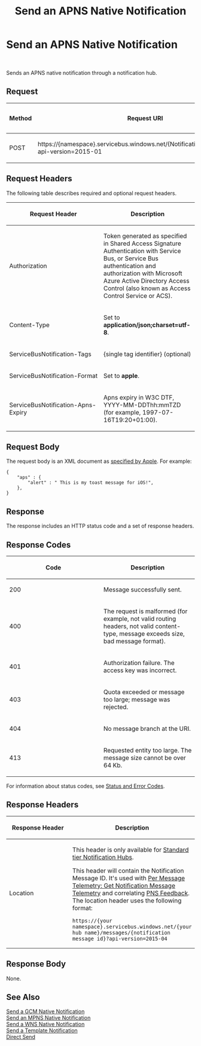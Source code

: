 ﻿---
title: Send an APNS Native Notification
TOCTitle: Send an APNS Native Notification
ms:assetid: 5b074df4-8c8c-4d59-a17b-84cf60336185
ms:mtpsurl: https://msdn.microsoft.com/en-us/library/Dn223266(v=Azure.100)
ms:contentKeyID: 54432111
ms.date: 07/28/2016
mtps_version: v=Azure.100
---

# Send an APNS Native Notification

 


Sends an APNS native notification through a notification hub.

## Request

<table>
<colgroup>
<col style="width: 33%" />
<col style="width: 33%" />
<col style="width: 33%" />
</colgroup>
<thead>
<tr class="header">
<th><p>Method</p></th>
<th><p>Request URI</p></th>
<th><p>HTTP Version</p></th>
</tr>
</thead>
<tbody>
<tr class="odd">
<td><p>POST</p></td>
<td><p>https://{namespace}.servicebus.windows.net/{NotificationHub}/messages/?api-version=2015-01</p></td>
<td><p>HTTP/1.1</p></td>
</tr>
</tbody>
</table>


## Request Headers

The following table describes required and optional request headers.

<table>
<colgroup>
<col style="width: 50%" />
<col style="width: 50%" />
</colgroup>
<thead>
<tr class="header">
<th><p>Request Header</p></th>
<th><p>Description</p></th>
</tr>
</thead>
<tbody>
<tr class="odd">
<td><p>Authorization</p></td>
<td><p>Token generated as specified in Shared Access Signature Authentication with Service Bus, or Service Bus authentication and authorization with Microsoft Azure Active Directory Access Control (also known as Access Control Service or ACS).</p></td>
</tr>
<tr class="even">
<td><p>Content-Type</p></td>
<td><p>Set to <strong>application/json;charset=utf-8</strong>.</p></td>
</tr>
<tr class="odd">
<td><p>ServiceBusNotification-Tags</p></td>
<td><p>{single tag identifier} (optional)</p></td>
</tr>
<tr class="even">
<td><p>ServiceBusNotification-Format</p></td>
<td><p>Set to <strong>apple</strong>.</p></td>
</tr>
<tr class="odd">
<td><p>ServiceBusNotification-Apns-Expiry</p></td>
<td><p>Apns expiry in W3C DTF, YYYY-MM-DDThh:mmTZD (for example, 1997-07-16T19:20+01:00).</p></td>
</tr>
</tbody>
</table>


## Request Body

The request body is an XML document as [specified by Apple](http://developer.apple.com/library/ios/#documentation/networkinginternet/conceptual/remotenotificationspg/applepushservice/applepushservice.html). For example:

    { 
        "aps" : { 
            "alert" : " This is my toast message for iOS!", 
        }, 
    }

## Response

The response includes an HTTP status code and a set of response headers.

## Response Codes

<table>
<colgroup>
<col style="width: 50%" />
<col style="width: 50%" />
</colgroup>
<thead>
<tr class="header">
<th><p>Code</p></th>
<th><p>Description</p></th>
</tr>
</thead>
<tbody>
<tr class="odd">
<td><p>200</p></td>
<td><p>Message successfully sent.</p></td>
</tr>
<tr class="even">
<td><p>400</p></td>
<td><p>The request is malformed (for example, not valid routing headers, not valid content-type, message exceeds size, bad message format).</p></td>
</tr>
<tr class="odd">
<td><p>401</p></td>
<td><p>Authorization failure. The access key was incorrect.</p></td>
</tr>
<tr class="even">
<td><p>403</p></td>
<td><p>Quota exceeded or message too large; message was rejected.</p></td>
</tr>
<tr class="odd">
<td><p>404</p></td>
<td><p>No message branch at the URI.</p></td>
</tr>
<tr class="even">
<td><p>413</p></td>
<td><p>Requested entity too large. The message size cannot be over 64 Kb.</p></td>
</tr>
</tbody>
</table>


For information about status codes, see [Status and Error Codes](http://msdn.microsoft.com/library/windowsazure/dd179382.aspx).

## Response Headers

<table>
<colgroup>
<col style="width: 50%" />
<col style="width: 50%" />
</colgroup>
<thead>
<tr class="header">
<th><p>Response Header</p></th>
<th><p>Description</p></th>
</tr>
</thead>
<tbody>
<tr class="odd">
<td><p>Location</p></td>
<td><p>This header is only available for <a href="https://azure.microsoft.com/pricing/details/notification-hubs/">Standard tier Notification Hubs</a>.</p>
<p>This header will contain the Notification Message ID. It's used with <a href="mt608135(v=azure.100).md">Per Message Telemetry: Get Notification Message Telemetry</a> and correlating <a href="mt705560(v=azure.100).md">PNS Feedback</a>. The location header uses the following format:</p>
<pre><code>https://{your namespace}.servicebus.windows.net/{your hub name}/messages/{notification message id}?api-version=2015-04</code></pre></td>
</tr>
</tbody>
</table>


## Response Body

None.

## See Also

[Send a GCM Native Notification](dn223266\(v=azure.100\).md)  
[Send an MPNS Native Notification](dn383737\(v=azure.100\).md)  
[Send a WNS Native Notification](dn223272\(v=azure.100\).md)  
[Send a Template Notification](dn223267\(v=azure.100\).md)  
[Direct Send](mt608572\(v=azure.100\).md)

